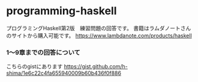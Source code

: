 # programming-haskell
プログラミングHaskell第2版　練習問題の回答です。
書籍はラムダノートさんのサイトから購入可能です。
https://www.lambdanote.com/products/haskell

### 1〜9章までの回答について
こちらのgistにあります
https://gist.github.com/h-shima/1e6c22c4fa655940009b60b436f0f886
